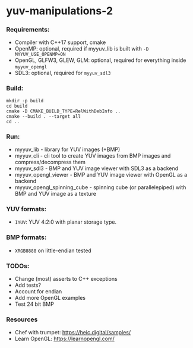 # yuv-manipulations-2

### Requirements:
- Compiler with C++17 support, cmake
- OpenMP: optional, required if myyuv_lib is built with `-D MYYUV_USE_OPENMP=ON`
- OpenGL, GLFW3, GLEW, GLM: optional, required for everything inside `myyuv_opengl`
- SDL3: optional, required for `myyuv_sdl3`

### Build:
```
mkdir -p build
cd build
cmake -D CMAKE_BUILD_TYPE=RelWithDebInfo ..
cmake --build . --target all
cd ..
```

### Run:
- myyuv_lib - library for YUV images (+BMP)
- myyuv_cli - cli tool to create YUV images from BMP images and compress/decompress them
- myyuv_sdl3 - BMP and YUV image viewer with SDL3 as a backend
- myyuv_opengl_viewer - BMP and YUV image viewer with OpenGL as a backend
- myyuv_opengl_spinning_cube - spinning cube (or parallelepiped) with BMP and YUV image as a texture

### YUV formats:
- `IYUV`: YUV 4:2:0 with planar storage type.

### BMP formats:
- `XRGB8888` on little-endian tested

### TODOs:
- Change (most) asserts to C++ exceptions
- Add tests?
- Account for endian
- Add more OpenGL examples
- Test 24 bit BMP

### Resources
- Chef with trumpet: https://heic.digital/samples/
- Learn OpenGL: https://learnopengl.com/
